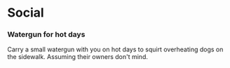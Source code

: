 # Social

### Watergun for hot days
Carry a small watergun with you on hot days to squirt overheating dogs on the sidewalk. Assuming their owners don't mind.
